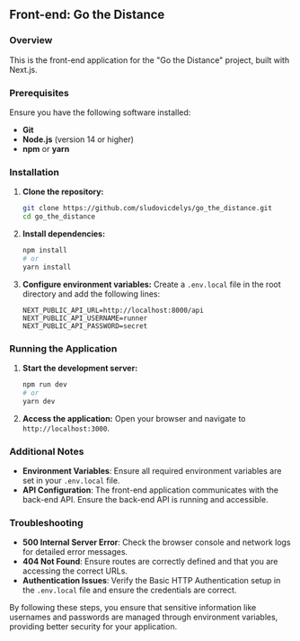 ## Front-end: Go the Distance

### Overview

This is the front-end application for the "Go the Distance" project, built with Next.js.

### Prerequisites

Ensure you have the following software installed:
- **Git**
- **Node.js** (version 14 or higher)
- **npm** or **yarn**

### Installation

1. **Clone the repository:**
    ```bash
    git clone https://github.com/sludovicdelys/go_the_distance.git
    cd go_the_distance
    ```

2. **Install dependencies:**
    ```bash
    npm install
    # or
    yarn install
    ```

3. **Configure environment variables:**
    Create a `.env.local` file in the root directory and add the following lines:
    ```env
    NEXT_PUBLIC_API_URL=http://localhost:8000/api
    NEXT_PUBLIC_API_USERNAME=runner
    NEXT_PUBLIC_API_PASSWORD=secret
    ```

### Running the Application

1. **Start the development server:**
    ```bash
    npm run dev
    # or
    yarn dev
    ```

2. **Access the application:**
    Open your browser and navigate to `http://localhost:3000`.

### Additional Notes

- **Environment Variables**: Ensure all required environment variables are set in your `.env.local` file.
- **API Configuration**: The front-end application communicates with the back-end API. Ensure the back-end API is running and accessible.

### Troubleshooting

- **500 Internal Server Error**: Check the browser console and network logs for detailed error messages.
- **404 Not Found**: Ensure routes are correctly defined and that you are accessing the correct URLs.
- **Authentication Issues**: Verify the Basic HTTP Authentication setup in the `.env.local` file and ensure the credentials are correct.

By following these steps, you ensure that sensitive information like usernames and passwords are managed through environment variables, providing better security for your application.
